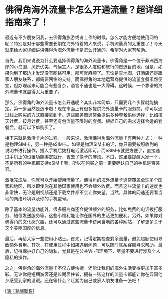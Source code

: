 # 佛得角海外流量卡怎么开通流量？超详细指南来了！

最近有不少朋友问我，去佛得角旅游或者工作的时候，怎么才能方便地使用网络呢？特别是对于那些需要长期在海外待着的人来说，手机流量真的太重要了！今天就来给大家详细讲讲佛得角海外流量卡是怎么开通的，希望对大家有帮助。

首先，我们来说说为什么要选择佛得角的海外流量卡。佛得角是一个位于非洲西海岸的小岛国，风景优美，气候宜人，是很多人度假和旅行的首选目的地。但是，如果你到了那边才发现没有网络可用，那可就麻烦了。无论是查地图、订酒店还是跟家人朋友联系，都需要网络的支持。而佛得角的本地运营商提供的流量套餐虽然便宜，但办理起来可能会有些复杂，语言不通也是一大障碍。这时候，一个靠谱的海外流量卡就显得尤为重要了。

那么，佛得角的海外流量卡怎么开通呢？其实非常简单，只需要几个步骤就能搞定。第一步当然是选卡啦！现在市面上有很多提供海外流量卡的服务商，你可以通过线上购买的方式直接拿到卡。这些服务商通常会提供多种套餐供你选择，比如按天计费、按月计费，甚至还有包流量不限时的套餐。根据自己的需求选择合适的套餐后，就可以下单购买了。

接下来就是激活卡片的过程。一般来说，激活佛得角海外流量卡有两种方式：一种是物理SIM卡，另一种是eSIM卡。如果是物理SIM卡的话，你只需要按照收到的说明书进行操作，插入手机后拨打电话激活即可。而eSIM卡就更方便了，直接通过手机上的设置功能绑定就行，省去了换卡的麻烦。不过，这里要提醒大家一下，不是所有的手机都支持eSIM卡哦，所以在购买之前一定要确认自己的手机是否兼容。

激活完成后，你就可以开始使用流量了。佛得角的海外流量卡通常覆盖全球多个国家和地区，所以即使你在其他国家使用也不会额外收费。而且这些流量卡的速度也非常快，无论是刷视频还是下载文件都不会让你失望。当然，具体的网速还要看当地的网络环境以及你的手机型号。

除了基本的流量功能外，很多服务商还会提供额外的服务，比如免费的电话拨打服务、短信发送服务等。这些小福利能让你在国外的生活更加便利。另外，如果你对佛得角的文化感兴趣，还可以通过这些流量卡访问当地的各种网站，了解更多关于这个美丽国度的信息。

最后，再给大家一些使用小贴士。首先，记得定期检查剩余流量，避免超额使用导致额外费用。其次，在使用过程中如果遇到问题，可以随时联系客服寻求帮助。最后，记得保护好自己的隐私，尤其是在公共Wi-Fi环境下，尽量不要进行涉及个人隐私的操作。

总之，佛得角的海外流量卡不仅方便快捷，还能让我们的海外生活变得更加丰富多彩。无论你是短期游客还是长期居住者，拥有一张这样的流量卡都能让你在异国他乡感受到家的温暖。还在等什么？赶紧为自己或家人朋友准备一张吧！

[[購卡點擊聯系](https://t.me/s/esim1088)]